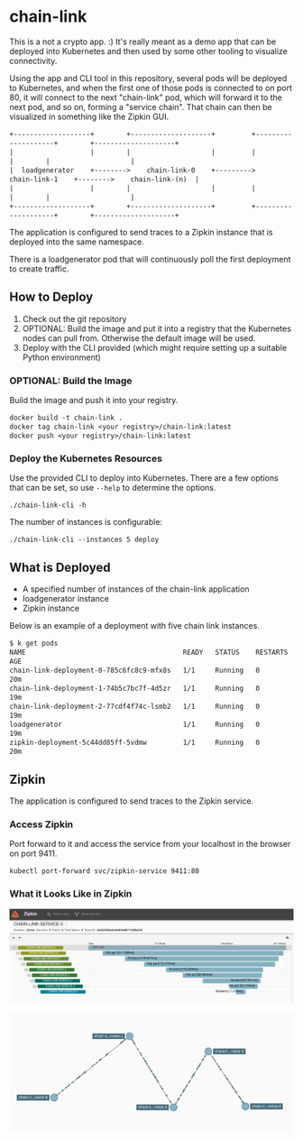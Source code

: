 # chain-link

This is a not a crypto app. :) It's really meant as a demo app that can be deployed into Kubernetes and then used by some other tooling to visualize connectivity.

Using the app and CLI tool in this repository, several pods will be deployed to Kubernetes, and when the first one of those pods is connected to on port 80, it will connect to the next "chain-link" pod, which will forward it to the next pod, and so on, forming a "service chain". That chain can then be visualized in something like the Zipkin GUI.

```
+-------------------+        +--------------------+         +--------------------+        +--------------------+
|                   |        |                    |         |                    |        |                    |
|  loadgenerator    +-------->    chain-link-0    +--------->    chain-link-1    +-------->    chain-link-(n)  |
|                   |        |                    |         |                    |        |                    |
+-------------------+        +--------------------+         +--------------------+        +--------------------+
```

The application is configured to send traces to a Zipkin instance that is deployed into the same namespace.

There is a loadgenerator pod that will continuously poll the first deployment to create traffic.

## How to Deploy

1. Check out the git repository
1. OPTIONAL: Build the image and put it into a registry that the Kubernetes nodes can pull from. Otherwise the default image will be used.
2. Deploy with the CLI provided (which might require setting up a suitable Python environment)

### OPTIONAL: Build the Image

Build the image and push it into your registry.

```
docker build -t chain-link .
docker tag chain-link <your registry>/chain-link:latest
docker push <your registry>/chain-link:latest
```

### Deploy the Kubernetes Resources

Use the provided CLI to deploy into Kubernetes. There are a few options that can be set, so use `--help` to determine the options.

```
./chain-link-cli -h
```

The number of instances is configurable:

```
./chain-link-cli --instances 5 deploy
```

## What is Deployed

* A specified number of instances of the chain-link application
* loadgenerator instance
* Zipkin instance

Below is an example of a deployment with five chain link instances.

```
$ k get pods
NAME                                       READY   STATUS    RESTARTS   AGE
chain-link-deployment-0-785c6fc8c9-mfx8s   1/1     Running   0          20m
chain-link-deployment-1-74b5c7bc7f-4d5zr   1/1     Running   0          19m
chain-link-deployment-2-77cdf4f74c-lsmb2   1/1     Running   0          19m
loadgenerator                              1/1     Running   0          19m
zipkin-deployment-5c44dd85ff-5vdmw         1/1     Running   0          20m
```

## Zipkin

The application is configured to send traces to the Zipkin service.

### Access Zipkin

Port forward to it and access the service from your localhost in the browser on port 9411.

```
kubectl port-forward svc/zipkin-service 9411:80
```

### What it Looks Like in Zipkin

![zipkin](img/zipkin.png)

![zipkin](img/zipkin-deps.png)


